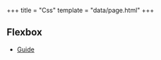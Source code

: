+++
title = "Css"
template = "data/page.html"
+++

## Flexbox

 * [Guide](https://css-tricks.com/snippets/css/a-guide-to-flexbox/)
